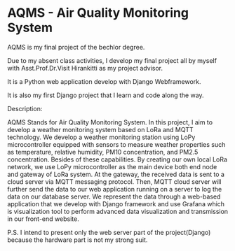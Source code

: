 # AQMS - Air Quality Monitoring System

AQMS is my final project of the bechlor degree.

Due to my absent class activities, 
I develop my final project all by myself with 
Asst.Prof.Dr.Visit Hirankitti as my project advisor. 

It is a Python web application develop with Django Webframework.

It is also my first Django project that I learn and code along the way.

Description: 

AQMS Stands for Air Quality Monitoring System.
In this project, I aim to develop a weather monitoring system based on LoRa 
and MQTT technology. We develop a weather monitoring station using LoPy 
microcontroller equipped with sensors to measure weather properties such as 
temperature, relative humidity, PM10 concentration, and PM2.5 concentration. Besides 
of these capabilities. 
By creating our own local LoRa network, we use LoPy microcontroller as the main 
device both end node and gateway of LoRa system. At the gateway, the received data 
is sent to a cloud server via MQTT messaging protocol. Then, MQTT cloud server 
will further send the data to our web application running on a server to log the data on 
our database server. We represent the data through a web-based application that we 
develop with Django framework and use Grafana which is visualization tool to
perform advanced data visualization and transmission in our front-end website.

P.S. I intend to present only the web server part of the project(Django) because the hardware part is not my strong suit.
